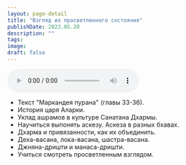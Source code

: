 ```yaml
---
layout: page-detail
title: "Взгляд из просветленного состояния"
publishDate: 2023.05.20
description: ""
tags:
image:
draft: false
---
```


<audio title="2023.05.20 - Взгляд из просветленного состояния.mp3" src="/upload/iblock/7a1/7a15d4378166c76c2cc38836271fe9c4.mp3" controls=""></audio>

* Текст "Маркандея пурана" (главы 33-36).
* История царя Аларки.
* Уклад ашрамов в культуре Санатана Дхармы.
* Научиться выпонять аскезу. Аскеза в разных бхавах.
* Дхарма и привязанности, как их объединить.
* Деха-васана, лока-васана, шастра-васана.
* Джняна-дришти и манаса-дришти.
* Учиться смотреть просветленным взглядом.

  
